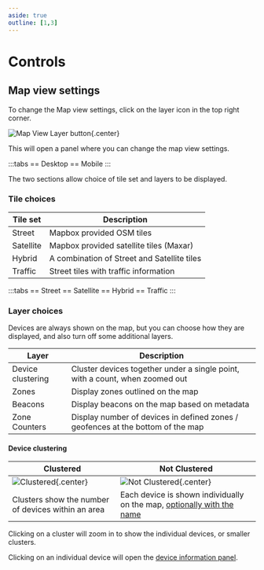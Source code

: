 ```yaml
---
aside: true
outline: [1,3]
---
```

# Controls

## Map view settings

To change the Map view settings, click on the layer icon in the top right corner.

![Map View Layer button](https://i.imgur.com/L49Owzb.png){.center}

This will open a panel where you can change the map view settings.

:::tabs
== Desktop
<v-img src="https://i.imgur.com/MyNO8SA.png" style="max-height:400px"/>
== Mobile
<v-img src="https://i.imgur.com/MGsCDkH.png" style="max-height:400px"/>
:::

The two sections allow choice of tile set and layers to be displayed.

### Tile choices

| Tile set| Description |
| --- | --- |
| Street | Mapbox provided OSM tiles |
| Satellite | Mapbox provided satellite tiles (Maxar) |
| Hybrid | A combination of Street and Satellite tiles |
| Traffic | Street tiles with traffic information |

:::tabs
== Street
<v-img src="https://i.imgur.com/ldqnhzg.png" style="max-height:400px"/>
== Satellite
<v-img src="https://i.imgur.com/iswsEo0.png" style="max-height:400px"/>
== Hybrid
<v-img src="https://i.imgur.com/nAfcXxf.png" style="max-height:400px"/>
== Traffic
<v-img src="https://i.imgur.com/PdynzXc.png" style="max-height:400px"/>
:::

### Layer choices

Devices are always shown on the map, but you can choose how they are displayed, and also turn off some additional layers.

| Layer             | Description                                                                     |
| ----------------- | ------------------------------------------------------------------------------- |
| Device clustering | Cluster devices together under a single point, with a count, when zoomed out    |
| Zones             | Display zones outlined on the map                                               |
| Beacons           | Display beacons on the map based on metadata                                    |
| Zone Counters     | Display number of devices in defined zones / geofences at the bottom of the map |

#### Device clustering

| Clustered                                     | Not Clustered                                     |
| --------------------------------------------- | ------------------------------------------------- |
| ![Clustered](https://i.imgur.com/N7tKJIC.png){.center} | ![Not Clustered](https://i.imgur.com/oo3aNqQ.png){.center} |
| Clusters show the number of devices within an area | Each device is shown individually on the map, [optionally with the name](/apps/cloud/account/preferences) |

Clicking on a cluster will zoom in to show the individual devices, or smaller clusters.

Clicking on an individual device will open the [device information panel](/apps/cloud/map/device-view).

<!-- TODO add image example of a zone -->
<!-- TODO add image example of a beacon -->
<!-- TODO add image example of the zone counters -->

